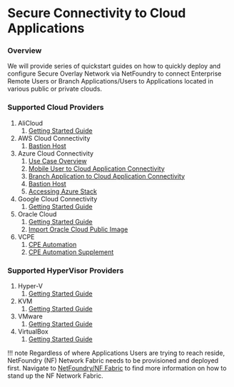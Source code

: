 # Secure Connectivity to Cloud Applications
### Overview
We will provide series of quickstart guides on how to quickly deploy and configure Secure Overlay Network via NetFoundry to connect Enterprise Remote Users or Branch Applications/Users to Applications located in various public or private clouds.

### Supported Cloud Providers
1. AliCloud
    1. [Getting Started Guide](cloud/alicloud/getting-started.md)
1. AWS Cloud Connectivity
    1. [Bastion Host](cloud/aws/aws-bastion.md)    
1. Azure Cloud Connectivity
    1. [Use Case Overview](cloud/azure/intro.md)
    1. [Mobile User to Cloud Application Connectivity](cloud/azure/connectUser2App.md)
    1. [Branch Application to Cloud Application Connectivity](cloud/azure/connectApp2App.md)
    1. [Bastion Host](cloud/azure/azure-bastion.md)
    1. [Accessing Azure Stack](cloud/azure/accessing-azure-stack.md)
1. Google Cloud Connectivity
    1. [Getting Started Guide](cloud/gcp/getting-started.md)
1. Oracle Cloud
    1. [Getting Started Guide](cloud/ocp/getting-started.md)
    1. [Import Oracle Cloud Public Image](cloud/ocp/image-import.md)
1. VCPE
    1. [CPE Automation](cloud/vcpe/cpe-automation.md)
    1. [CPE Automation Supplement](cloud/vcpe/cpe-automation-supplement.md)

### Supported HyperVisor Providers
1. Hyper-V
    1. [Getting Started Guide](hypervisor/hyper-v/getting-started.md) 
1. KVM
    1. [Getting Started Guide](hypervisor/kvm/getting-started.md) 
1. VMware
    1. [Getting Started Guide](hypervisor/vmware/getting-started.md)
1. VirtualBox
    1. [Getting Started Guide](hypervisor/virtualbox/getting-started.md) 


!!! note
    Regardless of where Applications Users are trying to reach reside, NetFoundry (NF) Network Fabric needs to be provisioned and deployed first.
    Navigate to [NetFoundry/NF Fabric](netfoundry/intro.md) to find more information on how to stand up the NF Network Fabric.
